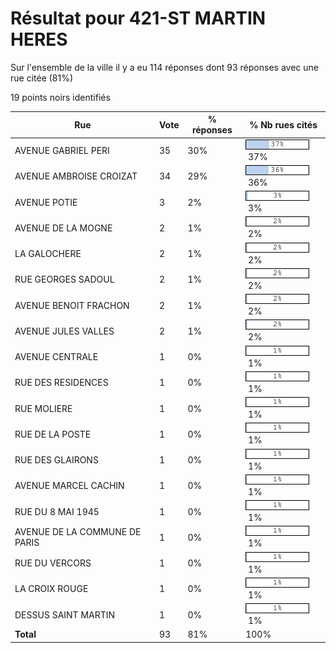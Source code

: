 # Résultat pour 421-ST MARTIN HERES

Sur l'ensemble de la ville il y a eu 114 réponses dont 93 réponses avec une rue citée (81%)

19 points noirs identifiés

| Rue | Vote | % réponses | % Nb rues cités|
|-----|------|------------|----------------|
| AVENUE GABRIEL PERI | 35 | 30% | <img src="../../img/bar_37.gif" />&nbsp;37%|
| AVENUE AMBROISE CROIZAT | 34 | 29% | <img src="../../img/bar_36.gif" />&nbsp;36%|
| AVENUE POTIE | 3 | 2% | <img src="../../img/bar_3.gif" />&nbsp;3%|
| AVENUE DE LA MOGNE | 2 | 1% | <img src="../../img/bar_2.gif" />&nbsp;2%|
| LA GALOCHERE | 2 | 1% | <img src="../../img/bar_2.gif" />&nbsp;2%|
| RUE GEORGES SADOUL | 2 | 1% | <img src="../../img/bar_2.gif" />&nbsp;2%|
| AVENUE BENOIT FRACHON | 2 | 1% | <img src="../../img/bar_2.gif" />&nbsp;2%|
| AVENUE JULES VALLES | 2 | 1% | <img src="../../img/bar_2.gif" />&nbsp;2%|
| AVENUE CENTRALE | 1 | 0% | <img src="../../img/bar_1.gif" />&nbsp;1%|
| RUE DES RESIDENCES | 1 | 0% | <img src="../../img/bar_1.gif" />&nbsp;1%|
| RUE MOLIERE | 1 | 0% | <img src="../../img/bar_1.gif" />&nbsp;1%|
| RUE DE LA POSTE | 1 | 0% | <img src="../../img/bar_1.gif" />&nbsp;1%|
| RUE DES GLAIRONS | 1 | 0% | <img src="../../img/bar_1.gif" />&nbsp;1%|
| AVENUE MARCEL CACHIN | 1 | 0% | <img src="../../img/bar_1.gif" />&nbsp;1%|
| RUE DU 8 MAI 1945 | 1 | 0% | <img src="../../img/bar_1.gif" />&nbsp;1%|
| AVENUE DE LA COMMUNE DE PARIS | 1 | 0% | <img src="../../img/bar_1.gif" />&nbsp;1%|
| RUE DU VERCORS | 1 | 0% | <img src="../../img/bar_1.gif" />&nbsp;1%|
| LA CROIX ROUGE | 1 | 0% | <img src="../../img/bar_1.gif" />&nbsp;1%|
| DESSUS SAINT MARTIN | 1 | 0% | <img src="../../img/bar_1.gif" />&nbsp;1%|
| **Total** | 93 | 81% | 100%|
